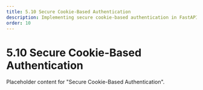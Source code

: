 ```yaml
---
title: 5.10 Secure Cookie-Based Authentication
description: Implementing secure cookie-based authentication in FastAPI.
order: 10
---
```


# 5.10 Secure Cookie-Based Authentication

Placeholder content for "Secure Cookie-Based Authentication".
